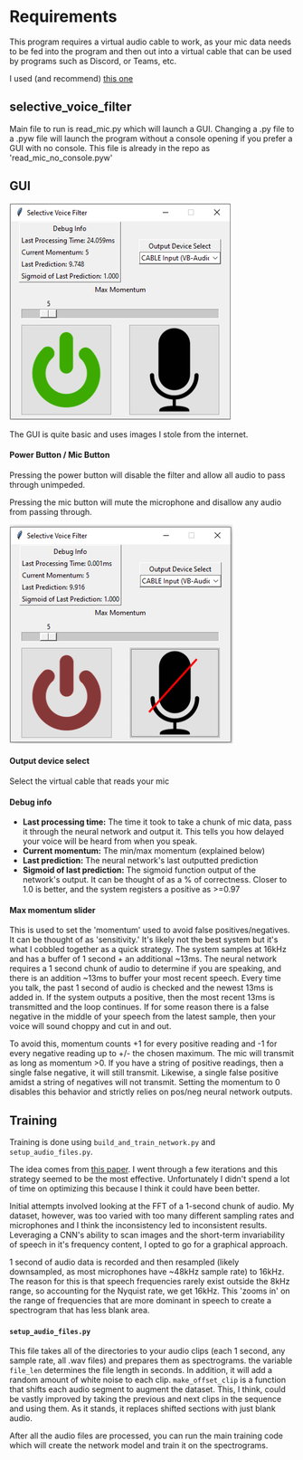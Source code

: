 # Requirements

This program requires a virtual audio cable to work, as your mic data needs to be fed into the program and then out into a virtual cable that can be used by programs such as Discord, or Teams, etc.

I used (and recommend) [this one](https://vb-audio.com/Cable/)

## selective_voice_filter

Main file to run is read_mic.py which will launch a GUI.
Changing a .py file to a .pyw file will launch the program without a console opening if you prefer a GUI with no console. This file is already in the repo as 'read_mic_no_console.pyw'

## GUI
![GUI](./readme_img/gui.PNG)

The GUI is quite basic and uses images I stole from the internet. 
#### Power Button / Mic Button
Pressing the power button will disable the filter and allow all audio to pass through unimpeded. 

Pressing the mic button will mute the microphone and disallow any audio from passing through.

![GUI Disabed](./readme_img/gui_disabled.PNG)

#### Output device select
Select the virtual cable that reads your mic

#### Debug info
- **Last processing time:** The time it took to take a chunk of mic data, pass it through the neural network and output it. This tells you how delayed your voice will be heard from when you speak.
- **Current momentum:** The min/max momentum (explained below)
- **Last prediction:** The neural network's last outputted prediction
- **Sigmoid of last prediction:** The sigmoid function output of the network's output. It can be thought of as a % of correctness. Closer to 1.0 is better, and the system registers a positive as >=0.97

#### Max momentum slider
This is used to set the 'momentum' used to avoid false positives/negatives. It can be thought of as 'sensitivity.' It's likely not the best system but it's what I cobbled together as a quick strategy. The system samples at 16kHz and has a buffer of 1 second + an additional ~13ms. The neural network requires a 1 second chunk of audio to determine if you are speaking, and there is an addition ~13ms to buffer your most recent speech. Every time you talk, the past 1 second of audio is checked and the newest 13ms is added in. If the system outputs a positive, then the most recent 13ms is transmitted and the loop continues. If for some reason there is a false negative in the middle of your speech from the latest sample, then your voice will sound choppy and cut in and out.

To avoid this, momentum counts +1 for every positive reading and -1 for every negative reading up to +/- the chosen maximum. The mic will transmit as long as momentum >0. If you have a string of positive readings, then a single false negative, it will still transmit. Likewise, a single false positive amidst a string of negatives will not transmit. Setting the momentum to 0 disables this behavior and strictly relies on pos/neg neural network outputs. 


## Training

Training is done using `build_and_train_network.py` and `setup_audio_files.py`.

The idea comes from [this paper](https://ieeexplore.ieee.org/document/7162425). I went through a few iterations and this strategy seemed to be the most effective. Unfortunately I didn't spend a lot of time on optimizing this because I think it could have been better. 

Initial attempts involved looking at the FFT of a 1-second chunk of audio. My dataset, however, was too varied with too many different sampling rates and microphones and I think the inconsistency led to inconsistent results. Leveraging a CNN's ability to scan images and the short-term invariability of speech in it's frequency content, I opted to go for a graphical approach.

1 second of audio data is recorded and then resampled (likely downsampled, as most microphones have ~48kHz sample rate) to 16kHz. The reason for this is that speech frequencies rarely exist outside the 8kHz range, so accounting for the Nyquist rate, we get 16kHz. This 'zooms in' on the range of frequencies that are more dominant in speech to create a spectrogram that has less blank area.

#### `setup_audio_files.py`
This file takes all of the directories to your audio clips (each 1 second, any sample rate, all .wav files) and prepares them as spectrograms. the variable `file_len` determines the file length in seconds. In addition, it will add a random amount of white noise to each clip. `make_offset_clip` is a function that shifts each audio segment to augment the dataset. This, I think, could be vastly improved by taking the previous and next clips in the sequence and using them. As it stands, it replaces shifted sections with just blank audio.

After all the audio files are processed, you can run the main training code which will create the network model and train it on the spectrograms.
